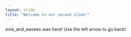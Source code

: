 ```yaml
---
layout: slide
title: "Welcome to our second slide!"
---
```

evie_and_eevees was here!
Use the left arrow to go back!